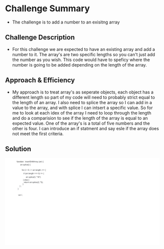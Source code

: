 # Challenge Summary

- The challenge is to add a number to an exisitng array

## Challenge Description

- For this challenge we are expected to have an existing array and add a number to it. The array's are two specific lengths so you can't just add the number as you wish. This code would have to speficy where the number is going to be added depending on the length of the array.

## Approach & Efficiency

- My approach is to treat array's as seperate objects, each object has a different length so part of my code will need to probably strict equal to the length of an array. I also need to splice the array so I can add in a value to the array, and with splice I can intsert a specific value. So for me to look at each idex of the array I need to loop through the length and do a comparision to see if the length of the array is equal to an expected value. One of the array's is a total of five numbers and the other is four. I can introduce an if statment and say esle if the array does not meet the first criteria.

## Solution

![Solution Code](Assets/Code_Challenge_02_WhiteBoard_1.jpg)

